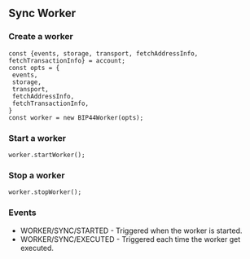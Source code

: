 ## Sync Worker

### Create a worker

```
const {events, storage, transport, fetchAddressInfo, fetchTransactionInfo} = account;
const opts = {
 events,
 storage,
 transport,
 fetchAddressInfo,
 fetchTransactionInfo,
}
const worker = new BIP44Worker(opts);
```

### Start a worker

```
worker.startWorker();
```

### Stop a worker

```
worker.stopWorker();
```

### Events

- WORKER/SYNC/STARTED - Triggered when the worker is started.
- WORKER/SYNC/EXECUTED - Triggered each time the worker get executed.